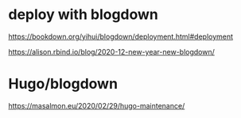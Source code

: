 # deploy with blogdown
https://bookdown.org/yihui/blogdown/deployment.html#deployment

https://alison.rbind.io/blog/2020-12-new-year-new-blogdown/

# Hugo/blogdown
https://masalmon.eu/2020/02/29/hugo-maintenance/

